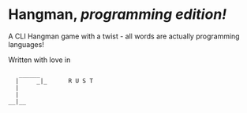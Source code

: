 # Hangman, _programming edition!_
A CLI Hangman game with a twist - all words are actually programming languages!

Written with love in
```
   ______
  |     _|_      R U S T 
  |
  |
__|__
```
